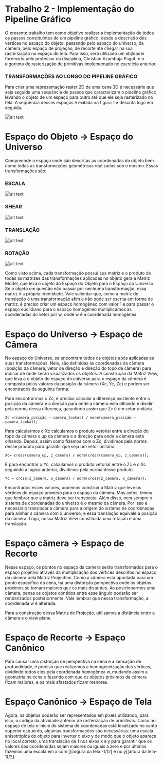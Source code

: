 

# Trabalho 2 - Implementação do Pipeline Gráfico

<p>O presente trabalho tem como objetivo realizar a implementação de todos os passos constituintes de um pipeline gráfico,
desde a descrição dos vértices no espaço do objeto, passando pelo espaço do universo, da câmera, pelo espaço de projeção,
de recorte até chegar na sua rasterização no espaço de tela. Para isso, será utilizado um objloader fornecido pelo professor
da disciplina, Christian Azambuja Pagot, e o algoritmo de rasterização de primitivas implementado no exercício anterior.</p>

<h3>TRANSFORMAÇÕES AO LONGO DO PIPELINE GRÁFICO </h3> 


<p>Para criar uma representação raster 2D de uma cena 3D é necessário que seja seguida uma sequência
de passos que caracterizam o pipeline gráfico, levando o objeto de um espaço para outro até que ele
seja rasterizado na tela. A sequência desses espaços é exibida na figura 1 e descrita logo em seguida.</p>

![alt text](https://i.imgur.com/YGpIZrW.jpg "Espaços")


Espaço do Objeto → Espaço do Universo
====

<p>Compreende o espaço onde são descritas as coordenadas do objeto bem como todas as transformações geométricas realizados sob o mesmo. Essas transformações são:</p>

<h3>ESCALA</h3>

![alt text](https://i.imgur.com/Kbf8Cts.png "Escala")

<h3>SHEAR</h3> 

![alt text](https://i.imgur.com/7XbAu3X.png "Shear")

<h3>TRANSLAÇÃO </h3>

![alt text](https://i.imgur.com/Lzs1EqI.png "Translação")

<h3>ROTAÇÃO</h3>

![alt text](https://i.imgur.com/9jZdRO0.png "Rotação")


<p>Como visto acima, cada transformação possui sua matriz e o produto de todas as matrizes das transformações aplicadas no objeto gera a Matriz Model, que leva o objeto do Espaço do Objeto para o Espaço do Universo. Se o objeto em questão não passar por nenhuma transformação, essa matriz é a própria identidade. Vale salientar que, como a matriz de translação é uma transformação afim e não pode ser escrita em forma de matriz, é preciso criar um espaço homogêneo com valor 1 e para passar o espaço euclidiano para o espaço homogêneo multiplicamos as coordenadas do vetor por w, onde w é a coordenada homogênea.</p>




Espaço do Universo → Espaço de Câmera
====

<p>No espaço do Universo, se encontram todos os objetos após aplicadas as suas transformações. Nele, são definidas as coordenadas da câmera (posição da câmera, vetor de direção e direção do topo da câmera) para indicar de onde serão visualizados os objetos. A construção da Matriz View, que leva a o objeto do espaço do universo para o espaço da câmera é composta pelos valores da posição da câmera (Xc, Yc, Zc) e podem ser encontrados da seguinte forma: </p>

<p>Para encontrarmos o Zc, é preciso calcular a diferença existente entre a posição da câmera e a direção para onde a câmera está olhando e dividir pela norma dessa diferença, garantindo assim que Zc é um vetor unitário.</p>

```
Zc =(camera_posição – camera_lookat) / norm(camera_posição – camera_lookat);
```

<p>Para calcularmos o Xc calculamos o produto vetorial entre a direção do topo da câmera o up da câmera e a direção para onde a câmera está olhando. Depois, assim como fizemos com o Zc, dividimos pela norma desse produto  para garantir que seja um vetor unitário.</p>

```
Xc= cross(camera_up, z_camera) / norm(cross(camera_up, z_camera));
```


<p>E para encontrar o Yc, calculamos o produto vetorial entre o Zc e o Xc seguindo a logica anterior, dividimos pela norma desse produto. </p>
 
```
Yc = cross(z_camera, x_camera) / norm(cross(z_camera, x_camera));
```

<p>Encontrados esses valores, podemos construir a Matriz que leve os vértices do espaço universo para o espaço da câmera. Mas antes, temos que lembrar que a matriz deve ser transposta. Além disso, nem sempre o sistema de coordenadas do universo é o mesmo da câmera. Por isso é necessário transladar a câmera para a origem do sistema de coordenadas para alinhar a câmera com o universo, e essa translação equivale a posição da câmera. Logo, nossa Matriz View constituída uma rotação e uma translação.</p>



Espaço câmera → Espaço de Recorte
====

<p>Nesse espaço, os pontos no espaço da camera serão transformados para o espaço projetivo através da multiplicação dos
vértices descritos no espaço da câmera pela  Matriz Projection. Como a câmera está apontada para um ponto específico
da cena, há uma distorção perspectiva onde os objetos próximos se tornam maiores que os mais distantes. Ao posicionarmos
uma câmera, penas os objetos contidos entre esse ângulo poderão ser renderizados posteriormente. Vale lembrar que nessa
transformação, a coordenada w é alterada.</p>

<p>Para a construção dessa Matriz de Projeção, utilizamos a distância entre a câmera e o view plane.</p>


Espaço de Recorte → Espaço Canônico
====

<p>Para causar uma distorção de perspectiva na cena e a sensação de profundidade, é preciso que realizemos a homogeneização
dos vértices, dividindo todos eles pela coordenada homogênea w, mudando assim a geometria na cena e fazendo com que os
objetos próximos da câmera ficam maiores, e os mais afastados ficam menores.</p>



Espaço Canônico → Espaço de Tela
====
<p>Agora, os objetos poderão ser representados em pixels utilizando, para isso, o código da atividade anterior de rasterização
de primitivas. Como no espaço de tela o início do sistema de coordenadas está localizado no canto superior esquerdo, algumas
transformações são necessárias: uma escala anisotrópica do objeto para inverter o eixo y de modo que o objeto apareça no local
correto, uma translação de 1 nos eixos x e y para garantir que os valores das coordenadas sejam maiores ou iguais a zero e por
últimos fazemos uma escala em x com [(largura da tela -1/)2] e no  y[(altura da tela-1)/2].</p>













